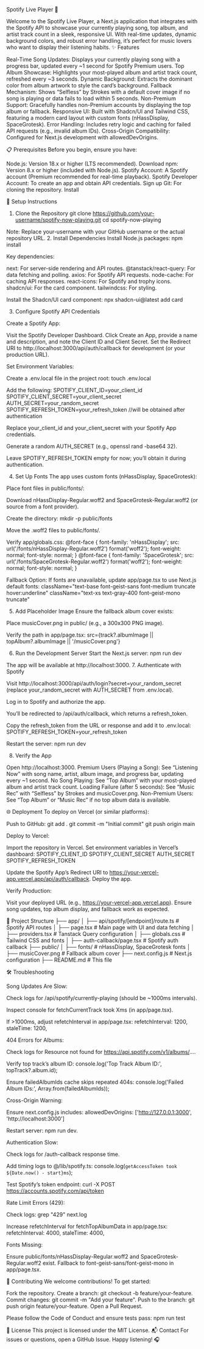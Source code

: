 Spotify Live Player 🎵

Welcome to the Spotify Live Player, a Next.js application that integrates with the Spotify API to showcase your currently playing song, top album, and artist track count in a sleek, responsive UI. With real-time updates, dynamic background colors, and robust error handling, it’s perfect for music lovers who want to display their listening habits.
✨ Features

Real-Time Song Updates: Displays your currently playing song with a progress bar, updated every ~1 second for Spotify Premium users.
Top Album Showcase: Highlights your most-played album and artist track count, refreshed every ~3 seconds.
Dynamic Background: Extracts the dominant color from album artwork to style the card’s background.
Fallback Mechanism: Shows “Selfless” by Strokes with a default cover image if no song is playing or data fails to load within 5 seconds.
Non-Premium Support: Gracefully handles non-Premium accounts by displaying the top album or fallback.
Responsive UI: Built with Shadcn/UI and Tailwind CSS, featuring a modern card layout with custom fonts (nHassDisplay, SpaceGrotesk).
Error Handling: Includes retry logic and caching for failed API requests (e.g., invalid album IDs).
Cross-Origin Compatibility: Configured for Next.js development with allowedDevOrigins.

📋 Prerequisites
Before you begin, ensure you have:

Node.js: Version 18.x or higher (LTS recommended). Download
npm: Version 8.x or higher (included with Node.js).
Spotify Account: A Spotify account (Premium recommended for real-time playback).
Spotify Developer Account: To create an app and obtain API credentials. Sign up
Git: For cloning the repository. Install

🚀 Setup Instructions
1. Clone the Repository
git clone https://github.com/your-username/spotify-now-playing.git
cd spotify-now-playing

Note: Replace your-username with your GitHub username or the actual repository URL.
2. Install Dependencies
Install Node.js packages:
npm install

Key dependencies:

next: For server-side rendering and API routes.
@tanstack/react-query: For data fetching and polling.
axios: For Spotify API requests.
node-cache: For caching API responses.
react-icons: For Spotify and trophy icons.
shadcn/ui: For the card component.
tailwindcss: For styling.

Install the Shadcn/UI card component:
npx shadcn-ui@latest add card

3. Configure Spotify API Credentials

Create a Spotify App:

Visit the Spotify Developer Dashboard.
Click Create an App, provide a name and description, and note the Client ID and Client Secret.
Set the Redirect URI to http://localhost:3000/api/auth/callback for development (or your production URL).


Set Environment Variables:

Create a .env.local file in the project root:
touch .env.local


Add the following:
SPOTIFY_CLIENT_ID=your_client_id
SPOTIFY_CLIENT_SECRET=your_client_secret
AUTH_SECRET=your_random_secret
SPOTIFY_REFRESH_TOKEN=your_refresh_token //will be obtained after authentication


Replace your_client_id and your_client_secret with your Spotify App credentials.

Generate a random AUTH_SECRET (e.g., openssl rand -base64 32).

Leave SPOTIFY_REFRESH_TOKEN empty for now; you’ll obtain it during authentication.




4. Set Up Fonts
The app uses custom fonts (nHassDisplay, SpaceGrotesk):

Place font files in public/fonts/:

Download nHassDisplay-Regular.woff2 and SpaceGrotesk-Regular.woff2 (or source from a font provider).

Create the directory:
mkdir -p public/fonts


Move the .woff2 files to public/fonts/.



Verify app/globals.css:
@font-face {
  font-family: 'nHassDisplay';
  src: url('/fonts/nHassDisplay-Regular.woff2') format('woff2');
  font-weight: normal;
  font-style: normal;
}
@font-face {
  font-family: 'SpaceGrotesk';
  src: url('/fonts/SpaceGrotesk-Regular.woff2') format('woff2');
  font-weight: normal;
  font-style: normal;
}


Fallback Option: If fonts are unavailable, update app/page.tsx to use Next.js default fonts:
className="text-base font-geist-sans font-medium truncate hover:underline"
className="text-xs text-gray-400 font-geist-mono truncate"



5. Add Placeholder Image
Ensure the fallback album cover exists:

Place musicCover.png in public/ (e.g., a 300x300 PNG image).

Verify the path in app/page.tsx:
src={track?.albumImage || topAlbum?.albumImage || '/musicCover.png'}



6. Run the Development Server
Start the Next.js server:
npm run dev

The app will be available at http://localhost:3000.
7. Authenticate with Spotify

Visit http://localhost:3000/api/auth/login?secret=your_random_secret (replace your_random_secret with AUTH_SECRET from .env.local).

Log in to Spotify and authorize the app.

You’ll be redirected to /api/auth/callback, which returns a refresh_token.

Copy the refresh_token from the URL or response and add it to .env.local:
SPOTIFY_REFRESH_TOKEN=your_refresh_token


Restart the server:
npm run dev



8. Verify the App

Open http://localhost:3000.
Premium Users (Playing a Song): See “Listening Now” with song name, artist, album image, and progress bar, updating every ~1 second.
No Song Playing: See “Top Album” with your most-played album and artist track count.
Loading Failure (after 5 seconds): See “Music Rec” with “Selfless” by Strokes and musicCover.png.
Non-Premium Users: See “Top Album” or “Music Rec” if no top album data is available.

🌐 Deployment
To deploy on Vercel (or similar platforms):

Push to GitHub:
git add .
git commit -m "Initial commit"
git push origin main


Deploy to Vercel:

Import the repository in Vercel.
Set environment variables in Vercel’s dashboard:
SPOTIFY_CLIENT_ID
SPOTIFY_CLIENT_SECRET
AUTH_SECRET
SPOTIFY_REFRESH_TOKEN


Update the Spotify App’s Redirect URI to https://your-vercel-app.vercel.app/api/auth/callback.
Deploy the app.


Verify Production:

Visit your deployed URL (e.g., https://your-vercel-app.vercel.app).
Ensure song updates, top album display, and fallback work as expected.



📂 Project Structure
├── app/
│   ├── api/spotify/[endpoint]/route.ts  # Spotify API routes
│   ├── page.tsx                        # Main page with UI and data fetching
│   ├── providers.tsx                   # Tanstack Query configuration
│   ├── globals.css                     # Tailwind CSS and fonts
│   ├── auth-callback/page.tsx          # Spotify auth callback
├── public/
│   ├── fonts/                          # nHassDisplay, SpaceGrotesk fonts
│   ├── musicCover.png                  # Fallback album cover
├── next.config.js                      # Next.js configuration
├── README.md                           # This file

🛠️ Troubleshooting

Song Updates Are Slow:

Check logs for /api/spotify/currently-playing (should be ~1000ms intervals).

Inspect console for fetchCurrentTrack took Xms (in app/page.tsx).

If >1000ms, adjust refetchInterval in app/page.tsx:
refetchInterval: 1200,
staleTime: 1200,




404 Errors for Albums:

Check logs for Resource not found for https://api.spotify.com/v1/albums/....

Verify top track’s album ID:
console.log('Top Track Album ID:', topTrack?.album.id);


Ensure failedAlbumIds cache skips repeated 404s:
console.log('Failed Album IDs:', Array.from(failedAlbumIds));




Cross-Origin Warning:

Ensure next.config.js includes:
allowedDevOrigins: ['http://127.0.0.1:3000', 'http://localhost:3000']


Restart server: npm run dev.



Authentication Slow:

Check logs for /auth-callback response time.

Add timing logs to @/lib/spotify.ts:
console.log(`getAccessToken took ${Date.now() - start}ms`);


Test Spotify’s token endpoint:
curl -X POST https://accounts.spotify.com/api/token




Rate Limit Errors (429):

Check logs:
grep "429" next.log


Increase refetchInterval for fetchTopAlbumData in app/page.tsx:
refetchInterval: 4000,
staleTime: 4000,




Fonts Missing:

Ensure public/fonts/nHassDisplay-Regular.woff2 and SpaceGrotesk-Regular.woff2 exist.
Fallback to font-geist-sans/font-geist-mono in app/page.tsx.



🤝 Contributing
We welcome contributions! To get started:

Fork the repository.
Create a branch: git checkout -b feature/your-feature.
Commit changes: git commit -m "Add your feature".
Push to the branch: git push origin feature/your-feature.
Open a Pull Request.

Please follow the Code of Conduct and ensure tests pass:
npm run test

📜 License
This project is licensed under the MIT License.
📬 Contact
For issues or questions, open a GitHub Issue.
Happy listening! 🎧
